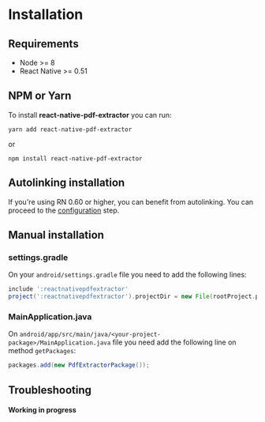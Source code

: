 # Installation
## Requirements

- Node >= 8
- React Native >= 0.51

## NPM or Yarn

To install **react-native-pdf-extractor** you can run:

```shell
yarn add react-native-pdf-extractor
```

or 

```shell
npm install react-native-pdf-extractor
```

## Autolinking installation

If you're using RN 0.60 or higher, you can benefit from autolinking. You can proceed to the [configuration](https://1fabiopereira.github.io/react-native-pdf-extractor/docs/configuration) step.

## Manual installation

### settings.gradle

On your `android/settings.gradle` file you need to add the following lines:

```groovy
include ':reactnativepdfextractor'
project(':reactnativepdfextractor').projectDir = new File(rootProject.projectDir, '../node_modules/react-native-pdf-extrctor/android')

```

### MainApplication.java

On `android/app/src/main/java/<your-project-package>/MainApplication.java` file you need add the following line on method `getPackages`:

```java
packages.add(new PdfExtractorPackage());
```

## Troubleshooting

#### Working in progress
